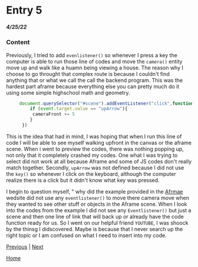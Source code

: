 # Entry 5
##### 4/25/22

### Content 

Previously, I tried to add `evenlistener()` so whenever I press a key the computer is able to run those line of codes and move the `camera()` entity  move up and walk like a huamn being viewing a house. The reason why I choose to go throught that complex route is because I couldn't find anything that or what we call the call the backend program. This was the hardest part aframe because everything else you can pretty much do it using some simple highschool math and geometry. 
```js
     document.querySelector("#scene").addEventListener("click",function(event){
         if (event.target.value == "upArrow"){
          cameraFront += 5
         }
      })   
```
This is the idea that had in mind, I was hoping that when I run this line of code I will be able to see myself walking upfront in the canvas or the aframe scene. When i went to preview the codes, there was nothing popping up, not only that it completely crashed my codes. One what I was trying to select did not work at all because Aframe and some of JS codes don't really match together. Secondly, `upArrow` was not defined because I did not use the `key()` so whenever I click on the keyboard, although the computer realize there is a click but it didn't know what key was pressed.

I begin to question myself, " why did the example provided in the [Afrmae](https://aframe.io/) wedsite did not use any `eventlistener()` to move there camera move when they wanted to see other stuff or objects in the Aframe scene. When I look into the codes from the example I did not see any `Eventlistener()` but just a scene and then one line of link that will back up or already have the code function ready for us. So I went on our helpful friend `YOUTUBE`, I was shoock by the thinsg I didscovered. Maybe is because that I never search up the right topic or I am confused on what I need to insert into my code.


[Previous](entry04.md) | [Next](entry06.md)

[Home](../README.md)
